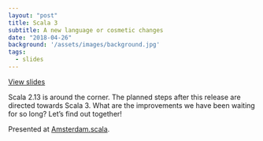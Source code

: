 ```yaml
---
layout: "post"
title: Scala 3
subtitle: A new language or cosmetic changes
date: "2018-04-26"
background: '/assets/images/background.jpg'
tags: 
  - slides
---
```


<a class="btn btn-primary" href="/slides/scala-3/">View slides</a>

Scala 2.13 is around the corner. The planned steps after this release are directed towards Scala 3.
What are the improvements we have been waiting for so long? Let’s find out together!

Presented at [Amsterdam.scala](https://www.meetup.com/amsterdam-scala/events/249191461/).
